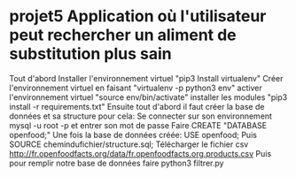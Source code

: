 # projet5 Application où l'utilisateur peut rechercher un aliment de substitution plus sain
Tout d'abord Installer l'environnement virtuel "pip3 Install virtualenv"
Créer l'environnement virtuel en faisant "virtualenv -p python3 env"
activer l'environnement virtuel "source env/bin/activate"
installer les modules "pip3 install -r requirements.txt"
Ensuite tout d'abord il faut créer la base de données et sa structure pour cela:
Se connecter sur son environnement mysql -u root -p et entrer son mot de passe
Faire CREATE "DATABASE openfood;"
Une fois la base de données créée: USE openfood;
Puis SOURCE chemindufichier/structure.sql;
Télécharger le fichier csv http://fr.openfoodfacts.org/data/fr.openfoodfacts.org.products.csv
Puis pour remplir notre base de données faire python3 filtrer.py

